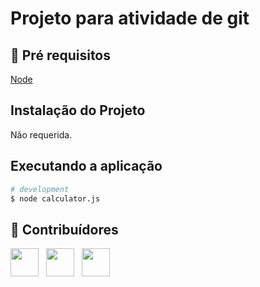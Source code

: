 # Projeto para atividade de git
 
## 🔐 Pré requisitos

<a href="https://nodejs.dev/">Node</a> &nbsp;

## Instalação do Projeto

Não requerida.

## Executando a aplicação

```bash
# development
$ node calculator.js
```

## 🤝 Contribuídores

<a href="https://github.com/angelogluz"><img src="https://github.com/angelogluz.png" width="45" height="45"></a> &nbsp;
<a href="https://github.com/deniann"><img src="https://github.com/deniann.png" width="45" height="45"></a> &nbsp;
<a href="https://github.com/PedroJardel"><img src="https://github.com/PedroJardel.png" width="45" height="45"></a>&nbsp;

